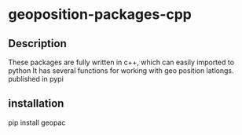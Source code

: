 # geoposition-packages-cpp

## Description
These packages are fully written in c++, which can easily imported to python
It has several functions for working with geo position latlongs.
published in pypi
## installation
pip install geopac
